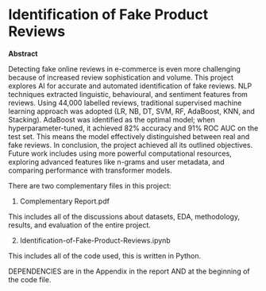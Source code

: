 # Identification of Fake Product Reviews

**Abstract**

Detecting fake online reviews in e-commerce is even more challenging because of increased review sophistication and volume. This project explores AI for accurate and automated identification of fake reviews. NLP techniques extracted linguistic, behavioural, and sentiment features from reviews. Using 44,000 labelled reviews, traditional supervised machine learning approach was adopted (LR, NB, DT, SVM, RF, AdaBoost, KNN, and Stacking). AdaBoost was identified as the optimal model; when hyperparameter-tuned, it achieved 82% accuracy and 91% ROC AUC on the test set. This means the model effectively distinguished between real and fake reviews. In conclusion, the project achieved all its outlined objectives. Future work includes using more powerful computational resources, exploring advanced features like n-grams and user metadata, and comparing performance with transformer models.

There are two complementary files in this project:

1. Complementary Report.pdf

This includes all of the discussions about datasets, EDA, methodology, results, and evaluation of the entire project.
  
2. Identification-of-Fake-Product-Reviews.ipynb

This includes all of the code used, this is written in Python.

DEPENDENCIES are in the Appendix in the report AND at the beginning of the code file.
